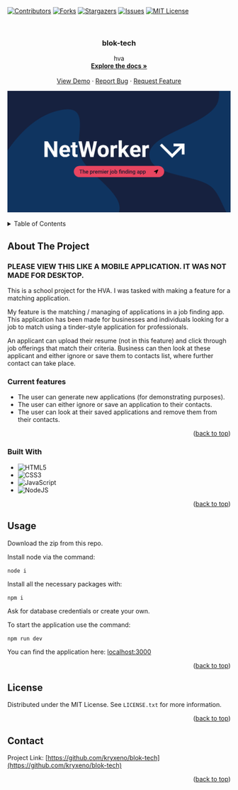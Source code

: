 <!-- Improved compatibility of back to top link: See: https://github.com/othneildrew/Best-README-Template/pull/73 -->

<a name="readme-top"></a>

<!--
*** Thanks for checking out the Best-README-Template. If you have a suggestion
*** that would make this better, please fork the repo and create a pull request
*** or simply open an issue with the tag "enhancement".
*** Don't forget to give the project a star!
*** Thanks again! Now go create something AMAZING! :D
-->

<!-- PROJECT SHIELDS -->
<!--
*** I'm using markdown "reference style" links for readability.
*** Reference links are enclosed in brackets [ ] instead of parentheses ( ).
*** See the bottom of this document for the declaration of the reference variables
*** for contributors-url, forks-url, etc. This is an optional, concise syntax you may use.
*** https://www.markdownguide.org/basic-syntax/#reference-style-links
-->

[![Contributors][contributors-shield]][contributors-url]
[![Forks][forks-shield]][forks-url]
[![Stargazers][stars-shield]][stars-url]
[![Issues][issues-shield]][issues-url]
[![MIT License][license-shield]][license-url]

<!-- PROJECT LOGO -->
<br />
<div align="center">
  <a href="https://github.com/kryxeno/blok-tech">
    <!-- <img src="images/logo.png" alt="Logo" width="80" height="80"> -->
  </a>

<h3 align="center">blok-tech</h3>

  <p align="center">
    hva
    <br />
    <a href="https://github.com/kryxeno/blok-tech"><strong>Explore the docs »</strong></a>
    <br />
    <br />
    <a href="https://github.com/kryxeno/blok-tech">View Demo</a>
    ·
    <a href="https://github.com/kryxeno/blok-tech/issues">Report Bug</a>
    ·
    <a href="https://github.com/kryxeno/blok-tech/issues">Request Feature</a>
  </p>
</div>

![ja](/public/images/banner.png)

<!-- TABLE OF CONTENTS -->
<details>
  <summary>Table of Contents</summary>
  <ol>
    <li>
      <a href="#about-the-project">About The Project</a>
      <ul>
        <li><a href="#built-with">Built With</a></li>
      </ul>
    </li>
    <li><a href="#usage">Usage</a></li>
    <li><a href="#license">License</a></li>
    <li><a href="#contact">Contact</a></li>
  </ol>
</details>

<!-- ABOUT THE PROJECT -->

## About The Project

### PLEASE VIEW THIS LIKE A MOBILE APPLICATION. IT WAS NOT MADE FOR DESKTOP.

This is a school project for the HVA. I was tasked with making a feature for a matching application.

My feature is the matching / managing of applications in a job finding app. This application has been made for businesses and individuals looking for a job to match using a tinder-style application for professionals.

An applicant can upload their resume (not in this feature) and click through job offerings that match their criteria. Business can then look at these applicant and either ignore or save them to contacts list, where further contact can take place.

### Current features

- The user can generate new applications (for demonstrating purposes).
- The user can either ignore or save an application to their contacts.
- The user can look at their saved applications and remove them from their contacts.

<p align="right">(<a href="#readme-top">back to top</a>)</p>

### Built With

- ![HTML5](https://img.shields.io/badge/html5-%23E34F26.svg?style=for-the-badge&logo=html5&logoColor=white)
- ![CSS3](https://img.shields.io/badge/css3-%231572B6.svg?style=for-the-badge&logo=css3&logoColor=white)
- ![JavaScript](https://img.shields.io/badge/javascript-%23323330.svg?style=for-the-badge&logo=javascript&logoColor=%23F7DF1E)
- ![NodeJS](https://img.shields.io/badge/node.js-6DA55F?style=for-the-badge&logo=node.js&logoColor=white)

<p align="right">(<a href="#readme-top">back to top</a>)</p>

## Usage

Download the zip from this repo.

Install node via the command:

```
node i
```

Install all the necessary packages with:

```
npm i
```

Ask for database credentials or create your own.

To start the application use the command:

```
npm run dev
```

You can find the application here: [localhost:3000](localhost:3000)

<p align="right">(<a href="#readme-top">back to top</a>)</p>

<!-- LICENSE -->

## License

Distributed under the MIT License. See `LICENSE.txt` for more information.

<p align="right">(<a href="#readme-top">back to top</a>)</p>

<!-- CONTACT -->

## Contact

Project Link: [https://github.com/kryxeno/blok-tech](https://github.com/kryxeno/blok-tech)

<p align="right">(<a href="#readme-top">back to top</a>)</p>

<!-- MARKDOWN LINKS & IMAGES -->
<!-- https://www.markdownguide.org/basic-syntax/#reference-style-links -->

[contributors-shield]: https://img.shields.io/github/contributors/kryxeno/blok-tech.svg?style=for-the-badge
[contributors-url]: https://github.com/kryxeno/blok-tech/graphs/contributors
[forks-shield]: https://img.shields.io/github/forks/kryxeno/blok-tech.svg?style=for-the-badge
[forks-url]: https://github.com/kryxeno/blok-tech/network/members
[stars-shield]: https://img.shields.io/github/stars/kryxeno/blok-tech.svg?style=for-the-badge
[stars-url]: https://github.com/kryxeno/blok-tech/stargazers
[issues-shield]: https://img.shields.io/github/issues/kryxeno/blok-tech.svg?style=for-the-badge
[issues-url]: https://github.com/kryxeno/blok-tech/issues
[license-shield]: https://img.shields.io/github/license/kryxeno/blok-tech.svg?style=for-the-badge
[license-url]: https://github.com/kryxeno/blok-tech/blob/master/LICENSE.txt
[product-screenshot]: images/screenshot.png
[node.js]: https://img.shields.io/badge/next.js-000000?style=for-the-badge&logo=nextdotjs&logoColor=white
[node-url]: https://nodejs.org/
[react.js]: https://img.shields.io/badge/React-20232A?style=for-the-badge&logo=react&logoColor=61DAFB
[react-url]: https://reactjs.org/
[vue.js]: https://img.shields.io/badge/Vue.js-35495E?style=for-the-badge&logo=vuedotjs&logoColor=4FC08D
[vue-url]: https://vuejs.org/
[angular.io]: https://img.shields.io/badge/Angular-DD0031?style=for-the-badge&logo=angular&logoColor=white
[angular-url]: https://angular.io/
[svelte.dev]: https://img.shields.io/badge/Svelte-4A4A55?style=for-the-badge&logo=svelte&logoColor=FF3E00
[svelte-url]: https://svelte.dev/
[laravel.com]: https://img.shields.io/badge/Laravel-FF2D20?style=for-the-badge&logo=laravel&logoColor=white
[laravel-url]: https://laravel.com
[bootstrap.com]: https://img.shields.io/badge/Bootstrap-563D7C?style=for-the-badge&logo=bootstrap&logoColor=white
[bootstrap-url]: https://getbootstrap.com
[jquery.com]: https://img.shields.io/badge/jQuery-0769AD?style=for-the-badge&logo=jquery&logoColor=white
[jquery-url]: https://jquery.com
